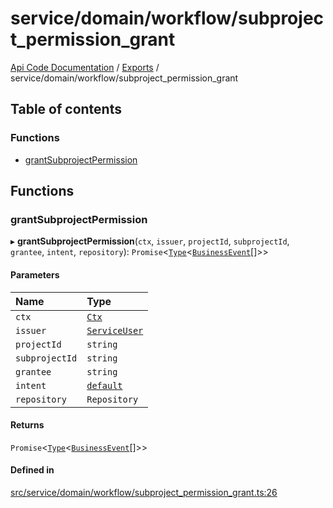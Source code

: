 # service/domain/workflow/subproject\_permission\_grant
 
[Api Code Documentation](../README.md) / [Exports](../modules.md) / service/domain/workflow/subproject\_permission\_grant

## Table of contents

### Functions

- [grantSubprojectPermission](service_domain_workflow_subproject_permission_grant.md#grantsubprojectpermission)

## Functions

### grantSubprojectPermission

▸ **grantSubprojectPermission**(`ctx`, `issuer`, `projectId`, `subprojectId`, `grantee`, `intent`, `repository`): `Promise`<[`Type`](result.md#type)<[`BusinessEvent`](service_domain_business_event.md#businessevent)[]\>\>

#### Parameters

| Name | Type |
| :------ | :------ |
| `ctx` | [`Ctx`](../interfaces/lib_ctx.Ctx.md) |
| `issuer` | [`ServiceUser`](../interfaces/service_domain_organization_service_user.ServiceUser.md) |
| `projectId` | `string` |
| `subprojectId` | `string` |
| `grantee` | `string` |
| `intent` | [`default`](authz_intents.md#default) |
| `repository` | `Repository` |

#### Returns

`Promise`<[`Type`](result.md#type)<[`BusinessEvent`](service_domain_business_event.md#businessevent)[]\>\>

#### Defined in

[src/service/domain/workflow/subproject_permission_grant.ts:26](https://github.com/openkfw/TruBudget/blob/b9aaff0/api/src/service/domain/workflow/subproject_permission_grant.ts#L26)
